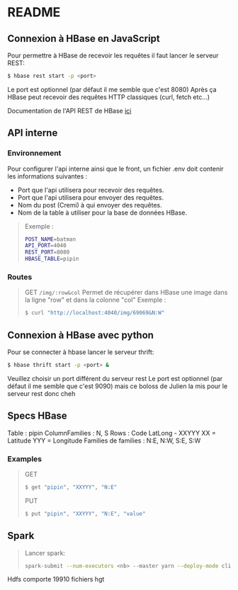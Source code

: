# README

## Connexion à HBase en JavaScript

Pour permettre à HBase de recevoir les requêtes il faut lancer le serveur REST:

```bash
$ hbase rest start -p <port>
```

Le port est optionnel (par défaut il me semble que c'est 8080)
Après ça HBase peut recevoir des requêtes HTTP classiques (curl, fetch etc...)

Documentation de l'API REST de HBase [ici](https://hbase.apache.org/book.html#_rest)

## API interne

### Environnement

Pour configurer l'api interne ainsi que le front, un fichier .env doit contenir les informations suivantes :
- Port que l'api utilisera pour recevoir des requêtes.
- Port que l'api utilisera pour envoyer des requêtes.
- Nom du post (Cremi) à qui envoyer des requêtes.
- Nom de la table à utiliser pour la base de données HBase.
> Exemple :
>```bash
>POST_NAME=batman
>API_PORT=4040
>REST_PORT=8080
>HBASE_TABLE=pipin
>```

### Routes

> GET `/img/:row&col`
> Permet de récupérer dans HBase une image dans la ligne "row" et dans la colonne "col"
> Exemple :
> ``` bash
> $ curl "http://localhost:4040/img/69069&N:W"
> ```

## Connexion à HBase avec python

Pour se connecter à hbase lancer le serveur thrift:

```bash
$ hbase thrift start -p <port> &
```

Veuillez choisir un port différent du serveur rest
Le port est optionnel (par défaut il me semble que c'est 9090) mais ce
boloss de Julien la mis pour le serveur rest donc cheh

## Specs HBase

Table : pipin
ColumnFamilies : N, S
Rows : Code LatLong - XXYYY
XX = Latitude
YYY = Longitude
Families de families : N:E, N:W, S:E, S:W

### Examples

> GET
>
> ```bash
> $ get "pipin", "XXYYY", "N:E"
> ```
> PUT
>
> ```bash
> $ put "pipin", "XXYYY", "N:E", "value"
> ```

## Spark

>Lancer spark:
> ```bash
>spark-submit --num-executors <nb> --master yarn --deploy-mode client src/python/spark.py 2> /dev/null
>```

Hdfs comporte 19910 fichiers hgt
